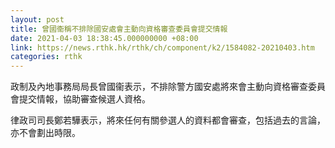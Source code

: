 ```yaml
---
layout: post
title: 曾國衞稱不排除國安處會主動向資格審查委員會提交情報
date: 2021-04-03 18:38:45.000000000 +08:00
link: https://news.rthk.hk/rthk/ch/component/k2/1584082-20210403.htm
categories: rthk
---
```


政制及內地事務局局長曾國衞表示，不排除警方國安處將來會主動向資格審查委員會提交情報，協助審查候選人資格。

律政司司長鄭若驊表示，將來任何有關參選人的資料都會審查，包括過去的言論，亦不會劃出時限。
